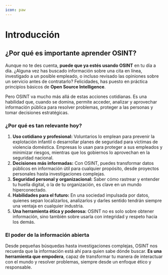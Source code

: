 ```yaml
---
icon: paw
---
```


# Introducción

## **¿Por qué es importante aprender OSINT?**

Aunque no te des cuenta, **puede que ya estés usando OSINT** en tu día a día. ¿Alguna vez has buscado información sobre una cita en línea, investigado a un posible empleado, o incluso revisado las opiniones sobre un servicio antes de contratarlo? Felicidades, has puesto en práctica principios básicos de **Open Source Intelligence**.

Pero OSINT va mucho más allá de estas acciones cotidianas. Es una habilidad que, cuando se domina, permite acceder, analizar y aprovechar información pública para resolver problemas, proteger a las personas y tomar decisiones estratégicas.

### **¿Por qué es tan relevante hoy?**

1. **Uso cotidiano y profesional:** Voluntarios lo emplean para prevenir la explotación infantil o desarrollar planes de seguridad para víctimas de violencia doméstica. Empresas lo usan para proteger a sus empleados y minimizar riesgos, mientras que los gobiernos lo aprovechan en la seguridad nacional.
2. **Decisiones más informadas:** Con OSINT, puedes transformar datos públicos en información útil para cualquier propósito, desde proyectos personales hasta investigaciones complejas.
3. **Seguridad personal y organizacional:** Saber cómo rastrear y entender tu huella digital, o la de tu organización, es clave en un mundo hiperconectado.
4. **Habilidades para el futuro:** En una sociedad impulsada por datos, quienes sepan localizarlos, analizarlos y darles sentido tendrán siempre una ventaja en cualquier industria.
5. **Una herramienta ética y poderosa:** OSINT no es solo sobre obtener información, sino también sobre usarla con integridad y respeto hacia los demás.

### **El poder de la información abierta**

Desde pequeñas búsquedas hasta investigaciones complejas, OSINT nos recuerda que la información está ahí para quien sabe dónde buscar. **Es una herramienta que empodera**, capaz de transformar tu manera de interactuar con el mundo y resolver problemas, siempre desde un enfoque ético y responsable.
